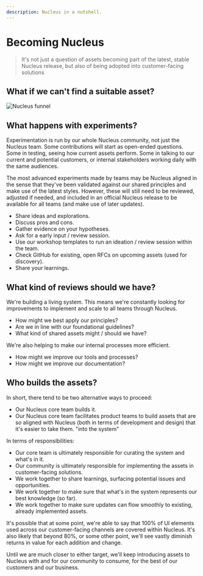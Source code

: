 ```yaml
---
description: Nucleus in a nutshell.
---
```


# Becoming Nucleus

> It's not just a question of assets becoming part of the latest, stable Nucleus release, but also of being adopted into customer-facing solutions

## What if we can't find a suitable asset?

![Nucleus funnel](https://user-images.githubusercontent.com/43471890/62045060-4dffde80-b1fc-11e9-8991-a9bcebd65cd3.png)

## What happens with experiments?

Experimentation is run by our whole Nucleus community, not just the Nucleus team. Some contributions will start as open-ended questions. Some in testing, seeing how current assets perform. Some in talking to our current and potential customers, or internal stakeholders working daily with the same audiences.

The most advanced experiments made by teams may be Nucleus aligned in the sense that they've been validated against our shared principles and make use of the latest styles. However, these will still need to be reviewed, adjusted if needed, and included in an official Nucleus release to be available for all teams (and make use of later updates).

* Share ideas and explorations.
* Discuss pros and cons.
* Gather evidence on your hypotheses.
* Ask for a early input / review session.
* Use our workshop templates to run an ideation / review session within the team.
* Check GitHub for existing, open RFCs on upcoming assets (used for discovery).
* Share your learnings.

## What kind of reviews should we have?

We're building a living system. This means we're constantly looking for improvements to implement and scale to all teams through Nucleus.

* How might we best apply our principles?
* Are we in line with our foundational guidelines?
* What kind of shared assets might / should we have?

We're also helping to make our internal processes more efficient.

* How might we improve our tools and processes?
* How might we improve our documentation?

## Who builds the assets?

In short, there tend to be two alternative ways to proceed:

* Our Nucleus core team builds it.
* Our Nucleus core team facilitates product teams to build assets that are so aligned with Nucleus (both in terms of development and design) that it's easier to take them. "into the system"

In terms of responsibilities:

* Our core team is ultimately responsible for curating the system and what's in it.
* Our community is ultimately responsible for implementing the assets in customer-facing solutions.
* We work together to share learnings, surfacing potential issues and opportunities.
* We work together to make sure that what's in the system represents our best knowledge (so far).
* We work together to make sure updates can flow smoothly to existing, already implemented assets.

It's possible that at some point, we're able to say that 100% of UI elements used across our customer-facing channels are covered within Nucleus. It's also likely that beyond 80%, or some other point, we'll see vastly diminish returns in value for each addition and change.

Until we are much closer to either target, we'll keep introducing assets to Nucleus with and for our community to consume, for the best of our customers and our business.

